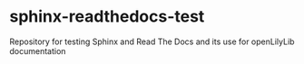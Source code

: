 # sphinx-readthedocs-test
Repository for testing Sphinx and Read The Docs and its use for openLilyLib documentation
